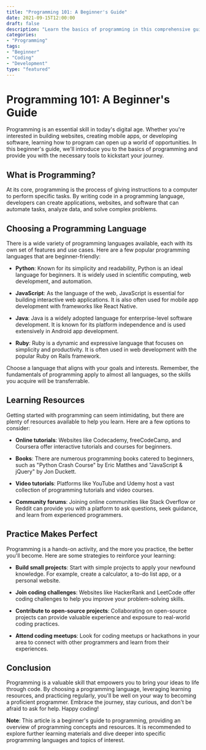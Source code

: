 ```yaml
---
title: "Programming 101: A Beginner's Guide"
date: 2021-09-15T12:00:00
draft: false
description: "Learn the basics of programming in this comprehensive guide."
categories:
- "Programming"
tags:
- "Beginner"
- "Coding"
- "Development"
type: "featured"
---
```


# Programming 101: A Beginner's Guide

Programming is an essential skill in today's digital age. Whether you're interested in building websites, creating mobile apps, or developing software, learning how to program can open up a world of opportunities. In this beginner's guide, we'll introduce you to the basics of programming and provide you with the necessary tools to kickstart your journey.

## What is Programming?

At its core, programming is the process of giving instructions to a computer to perform specific tasks. By writing code in a programming language, developers can create applications, websites, and software that can automate tasks, analyze data, and solve complex problems.

## Choosing a Programming Language

There is a wide variety of programming languages available, each with its own set of features and use cases. Here are a few popular programming languages that are beginner-friendly:

- **Python**: Known for its simplicity and readability, Python is an ideal language for beginners. It is widely used in scientific computing, web development, and automation.

- **JavaScript**: As the language of the web, JavaScript is essential for building interactive web applications. It is also often used for mobile app development with frameworks like React Native.

- **Java**: Java is a widely adopted language for enterprise-level software development. It is known for its platform independence and is used extensively in Android app development.

- **Ruby**: Ruby is a dynamic and expressive language that focuses on simplicity and productivity. It is often used in web development with the popular Ruby on Rails framework.

Choose a language that aligns with your goals and interests. Remember, the fundamentals of programming apply to almost all languages, so the skills you acquire will be transferrable.

## Learning Resources

Getting started with programming can seem intimidating, but there are plenty of resources available to help you learn. Here are a few options to consider:

- **Online tutorials**: Websites like Codecademy, freeCodeCamp, and Coursera offer interactive tutorials and courses for beginners.

- **Books**: There are numerous programming books catered to beginners, such as "Python Crash Course" by Eric Matthes and "JavaScript & jQuery" by Jon Duckett.

- **Video tutorials**: Platforms like YouTube and Udemy host a vast collection of programming tutorials and video courses.

- **Community forums**: Joining online communities like Stack Overflow or Reddit can provide you with a platform to ask questions, seek guidance, and learn from experienced programmers.

## Practice Makes Perfect

Programming is a hands-on activity, and the more you practice, the better you'll become. Here are some strategies to reinforce your learning:

- **Build small projects**: Start with simple projects to apply your newfound knowledge. For example, create a calculator, a to-do list app, or a personal website.

- **Join coding challenges**: Websites like HackerRank and LeetCode offer coding challenges to help you improve your problem-solving skills.

- **Contribute to open-source projects**: Collaborating on open-source projects can provide valuable experience and exposure to real-world coding practices.

- **Attend coding meetups**: Look for coding meetups or hackathons in your area to connect with other programmers and learn from their experiences.

## Conclusion

Programming is a valuable skill that empowers you to bring your ideas to life through code. By choosing a programming language, leveraging learning resources, and practicing regularly, you'll be well on your way to becoming a proficient programmer. Embrace the journey, stay curious, and don't be afraid to ask for help. Happy coding!

**Note**: This article is a beginner's guide to programming, providing an overview of programming concepts and resources. It is recommended to explore further learning materials and dive deeper into specific programming languages and topics of interest.
